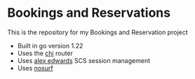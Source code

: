 # Bookings and Reservations

This is the repository for my Bookings and Reservation project

- Built in go version 1.22
- Uses the [chi](https://github.com/go-chi/chi/v5) router
- Uses [alex edwards](https://github.com/alexedwards/scs/v2) SCS session management
- Uses [nosurf](https://github.com/justinas/nosurf)
